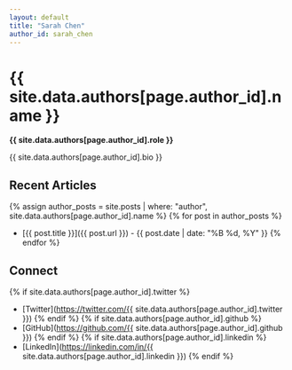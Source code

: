 ```yaml
---
layout: default
title: "Sarah Chen"
author_id: sarah_chen
---
```


# {{ site.data.authors[page.author_id].name }}

**{{ site.data.authors[page.author_id].role }}**

{{ site.data.authors[page.author_id].bio }}

## Recent Articles

{% assign author_posts = site.posts | where: "author", site.data.authors[page.author_id].name %}
{% for post in author_posts %}
- [{{ post.title }}]({{ post.url }}) - {{ post.date | date: "%B %d, %Y" }}
{% endfor %}

## Connect

{% if site.data.authors[page.author_id].twitter %}
- [Twitter](https://twitter.com/{{ site.data.authors[page.author_id].twitter }})
{% endif %}
{% if site.data.authors[page.author_id].github %}
- [GitHub](https://github.com/{{ site.data.authors[page.author_id].github }})
{% endif %}
{% if site.data.authors[page.author_id].linkedin %}
- [LinkedIn](https://linkedin.com/in/{{ site.data.authors[page.author_id].linkedin }})
{% endif %}